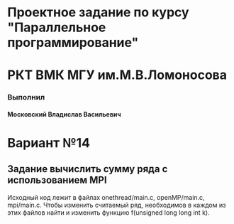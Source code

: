 # Проектное задание по курсу "Параллельное программирование"
# РКТ ВМК МГУ им.М.В.Ломоносова

### Выполнил
#### Московский Владислав Васильевич

# Вариант №14

## Задание вычислить сумму ряда с использованием MPI

Исходный код лежит в файлах onethread/main.c, openMP/main.c, mpi/main.c. Чтобы изменить считаемый ряд, необходимов в каждом из этих файлов найти и изменить функцию f(unsigned long long int k).
